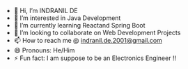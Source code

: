 - 👋 Hi, I’m INDRANIL DE
- 👀 I’m interested in Java Development
- 🌱 I’m currently learning Reactand Spring Boot
- 💞️ I’m looking to collaborate on Web Development Projects
- 📫 How to reach me @ indranil.de.2001@gmail.com
- 😄 Pronouns: He/Him
- ⚡ Fun fact: I am suppose to be an Electronics Engineer !!

<!---
DE-INDRA/DE-INDRA is a ✨ special ✨ repository because its `README.md` (this file) appears on your GitHub profile.
You can click the Preview link to take a look at your changes.
--->
